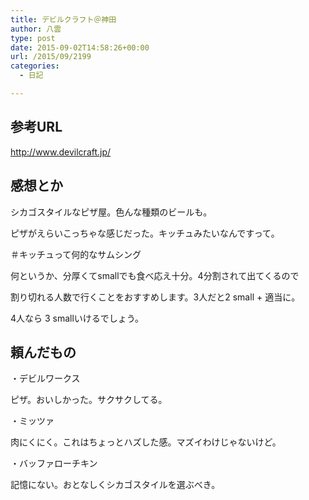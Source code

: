 ```yaml
---
title: デビルクラフト＠神田
author: 八雲
type: post
date: 2015-09-02T14:58:26+00:00
url: /2015/09/2199
categories:
  - 日記

---
```

## 参考URL

http://www.devilcraft.jp/

## 感想とか

シカゴスタイルなピザ屋。色んな種類のビールも。
  
ピザがえらいこっちゃな感じだった。キッチュみたいなんですって。
  
＃キッチュって何的なサムシング
  
何というか、分厚くてsmallでも食べ応え十分。4分割されて出てくるので
  
割り切れる人数で行くことをおすすめします。3人だと2 small + 適当に。
  
4人なら 3 smallいけるでしょう。

## 頼んだもの

・デビルワークス
  
ピザ。おいしかった。サクサクしてる。
  
・ミッツァ
  
肉にくにく。これはちょっとハズした感。マズイわけじゃないけど。
  
・バッファローチキン
  
記憶にない。おとなしくシカゴスタイルを選ぶべき。